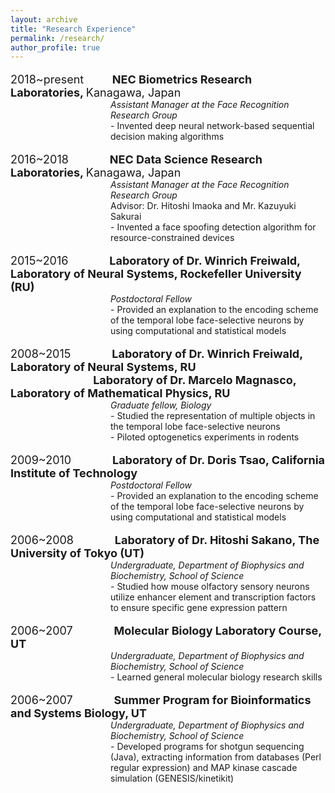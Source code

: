 ```yaml
---
layout: archive
title: "Research Experience"
permalink: /research/
author_profile: true
---
```

<p style="font-size:18px">2018~present&nbsp;&nbsp;&nbsp;&nbsp;&nbsp;&nbsp;&nbsp;&nbsp;
<b>NEC Biometrics Research Laboratories, </b>Kanagawa, Japan </p>
<p style='margin-left:120.0pt;margin-top:-18px;'>
<i>Assistant Manager at the Face Recognition Research Group</i><br>
- Invented deep neural network-based sequential decision making algorithms
</p>

<p style="font-size:18px">2016~2018&nbsp;&nbsp;&nbsp;&nbsp;&nbsp;&nbsp;&nbsp;&nbsp;&nbsp;&nbsp;&nbsp;&nbsp;
<b>NEC Data Science Research Laboratories, </b>Kanagawa, Japan </p>
<p style='margin-left:120.0pt;margin-top:-18px;'>
<i>Assistant Manager at the Face Recognition Research Group</i><br>
Advisor: Dr. Hitoshi Imaoka and Mr. Kazuyuki Sakurai<br>
- Invented a face spoofing detection algorithm for resource-constrained devices
</p>

<p style="font-size:18px">2015~2016&nbsp;&nbsp;&nbsp;&nbsp;&nbsp;&nbsp;&nbsp;&nbsp;&nbsp;&nbsp;&nbsp;&nbsp;
<b>Laboratory of Dr. Winrich Freiwald, Laboratory of Neural Systems, Rockefeller University (RU)</b></p>
<p style='margin-left:120.0pt;margin-top:-18px;'>
<i>Postdoctoral Fellow</i><br>
- Provided an explanation to the encoding scheme of the temporal lobe face-selective neurons by using computational and statistical models
</p>

<p style="font-size:18px">2008~2015&nbsp;&nbsp;&nbsp;&nbsp;&nbsp;&nbsp;&nbsp;&nbsp;&nbsp;&nbsp;&nbsp;&nbsp;
<b>Laboratory of Dr. Winrich Freiwald, Laboratory of Neural Systems, RU<br>&nbsp;&nbsp;&nbsp;&nbsp;&nbsp;&nbsp;&nbsp;&nbsp;&nbsp;&nbsp;&nbsp;&nbsp;&nbsp;&nbsp;&nbsp;&nbsp;&nbsp;&nbsp;&nbsp;&nbsp;&nbsp;&nbsp;&nbsp;&nbsp;&nbsp;&nbsp;&nbsp;&nbsp;&nbsp;&nbsp;&nbsp;Laboratory of Dr. Marcelo Magnasco, Laboratory of Mathematical Physics, RU</b></p>
<p style='margin-left:120.0pt;margin-top:-18px;'>
<i>Graduate fellow, Biology</i><br>
- Studied the representation of multiple objects in the temporal lobe face-selective neurons<br> 
- Piloted optogenetics experiments in rodents  
</p>

<p style="font-size:18px">2009~2010&nbsp;&nbsp;&nbsp;&nbsp;&nbsp;&nbsp;&nbsp;&nbsp;&nbsp;&nbsp;&nbsp;&nbsp;
<b>Laboratory of Dr. Doris Tsao, California Institute of Technology</b></p>
<p style='margin-left:120.0pt;margin-top:-18px;'>
<i>Postdoctoral Fellow</i><br>
- Provided an explanation to the encoding scheme of the temporal lobe face-selective neurons by using computational and statistical models
</p>

<p style="font-size:18px">2006~2008&nbsp;&nbsp;&nbsp;&nbsp;&nbsp;&nbsp;&nbsp;&nbsp;&nbsp;&nbsp;&nbsp;&nbsp;
<b>Laboratory of Dr. Hitoshi Sakano, The University of Tokyo (UT)</b></p>
<p style='margin-left:120.0pt;margin-top:-18px;'>
<i>Undergraduate, Department of Biophysics and Biochemistry, School of Science</i><br>
- Studied how mouse olfactory sensory neurons utilize enhancer element and transcription factors to ensure specific gene expression pattern  
</p>

<p style="font-size:18px">2006~2007&nbsp;&nbsp;&nbsp;&nbsp;&nbsp;&nbsp;&nbsp;&nbsp;&nbsp;&nbsp;&nbsp;&nbsp;
<b>Molecular Biology Laboratory Course, UT</b></p>
<p style='margin-left:120.0pt;margin-top:-18px;'>
<i>Undergraduate, Department of Biophysics and Biochemistry, School of Science</i><br>
- Learned general molecular biology research skills   
</p>

<p style="font-size:18px">2006~2007&nbsp;&nbsp;&nbsp;&nbsp;&nbsp;&nbsp;&nbsp;&nbsp;&nbsp;&nbsp;&nbsp;&nbsp;
<b>Summer Program for Bioinformatics and Systems Biology, UT</b></p>
<p style='margin-left:120.0pt;margin-top:-18px;'>
<i>Undergraduate, Department of Biophysics and Biochemistry, School of Science</i><br>
- Developed programs for shotgun sequencing (Java), extracting information from databases (Perl regular expression) and MAP kinase cascade simulation (GENESIS/kinetikit)  
</p>
<!-- 
## [2018~present] Biometrics Research Laboratories, NEC, Kanagawa, Japan  
Assistant Manager at the Face Recognition Research Group
- Invented deep neural network-based sequential decision making algorithms  

## [2016~2018] Data Science Research Laboratories, NEC, Kanagawa, Japan  
Assistant Manager at the Face Recognition Research Group  
Advisor: Dr. Hitoshi Imaoka and Mr. Kazuyuki Sakurai
- Invented a face spoofing detection algorithm for resource-constrained devices  

## [2015~2016] Laboratory of Dr. Winrich Freiwald, Laboratory of Neural Systems, Rockefeller University (RU)  
Postdoctoral Fellow  
- Provided an explanation to the encoding scheme of the temporal lobe face-selective neurons by using computational and statistical models  
 
## [2008~2015] Laboratory of Dr. Winrich Freiwald, Laboratory of Neural Systems, RU / Laboratory of Dr. Marcelo Magnasco, Laboratory of Mathematical Physics, RU  
Graduate fellow, Biology  
- Studied the representation of multiple objects in the temporal lobe face-selective neurons  
- Piloted optogenetics experiments in rodents  

## [2009~2010] Laboratory of Dr. Doris Tsao, California Institute of Technology, Pasadena, CA  
Visiting student, Department of Biology  
- Conducted electrophysiological recording to study multiple object representation in temporal lobe  
- Developed optogenetic methods for controlling and recording neural activity  
- Analyzed electrophysiological data of visual attention experiment  

## [2006~2008] Laboratory of Dr. Hitoshi Sakano, The University of Tokyo  
Undergraduate, Department of Biophysics and Biochemistry, School of Science  
- Studied how mouse olfactory sensory neurons utilize enhancer element and transcription factors to ensure specific gene expression pattern  

## [2006~2007] Molecular Biology Laboratory Course, The University of Tokyo  
Undergraduate,  Department of Biophysics and Biochemistry, School of Science  
- Learned general molecular biology research skills  

## [2006] Summer Program for Bioinformatics and Systems Biology, The University of Tokyo  
Undergraduate, Department of Bioinformatics and Systems Biology, School of Science  
- Developed programs for shotgun sequencing (Java), extracting information from databases (Perl regular expression) and MAP kinase cascade simulation (GENESIS/kinetikit)   -->
